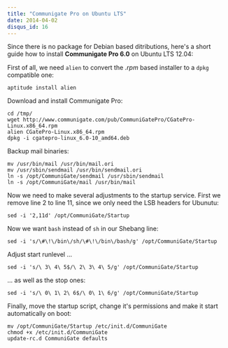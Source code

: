 ```yaml
---
title: "Communigate Pro on Ubuntu LTS"
date: 2014-04-02
disqus_id: 16
---
```

Since there is no package for Debian based ditributions, here's a short guide how to install **Communigate Pro 6.0** on Ubuntu LTS 12.04:

First of all, we need `alien` to convert the *.rpm* based installer to a `dpkg` compatible one:

	aptitude install alien

Download and install Communigate Pro:

	cd /tmp/
	wget http://www.communigate.com/pub/CommuniGatePro/CGatePro-Linux.x86_64.rpm
	alien CGatePro-Linux.x86_64.rpm
	dpkg -i cgatepro-linux_6.0-10_amd64.deb

Backup mail binaries:

	mv /usr/bin/mail /usr/bin/mail.ori
	mv /usr/sbin/sendmail /usr/bin/sendmail.ori
	ln -s /opt/CommuniGate/sendmail /usr/sbin/sendmail
	ln -s /opt/CommuniGate/mail /usr/bin/mail

Now we need to make several adjustments to the startup service. First we remove line 2 to line 11, since we only need the LSB headers for Ubunutu:

	sed -i '2,11d' /opt/CommuniGate/Startup

Now we want `bash` instead of `sh` in our Shebang line:

	sed -i 's/\#\!\/bin\/sh/\#\!\/bin\/bash/g' /opt/CommuniGate/Startup

Adjust start runlevel ...

	sed -i 's/\ 3\ 4\ 5$/\ 2\ 3\ 4\ 5/g' /opt/CommuniGate/Startup

... as well as the stop ones:

	sed -i 's/\ 0\ 1\ 2\ 6$/\ 0\ 1\ 6/g' /opt/CommuniGate/Startup

Finally, move the startup script, change it's permissions and make it start  automatically on boot:

	mv /opt/CommuniGate/Startup /etc/init.d/CommuniGate
	chmod +x /etc/init.d/CommuniGate
	update-rc.d CommuniGate defaults  
